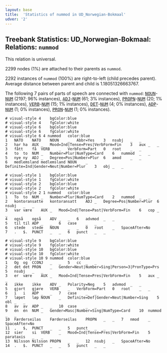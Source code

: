 ```yaml
---
layout: base
title:  'Statistics of nummod in UD_Norwegian-Bokmaal'
udver: '2'
---
```


## Treebank Statistics: UD_Norwegian-Bokmaal: Relations: `nummod`

This relation is universal.

2299 nodes (1%) are attached to their parents as `nummod`.

2292 instances of `nummod` (100%) are right-to-left (child precedes parent).
Average distance between parent and child is 1.18051326663767.

The following 7 pairs of parts of speech are connected with `nummod`: <tt><a href="no_bokmaal-pos-NOUN.html">NOUN</a></tt>-<tt><a href="no_bokmaal-pos-NUM.html">NUM</a></tt> (2197; 96% instances), <tt><a href="no_bokmaal-pos-ADJ.html">ADJ</a></tt>-<tt><a href="no_bokmaal-pos-NUM.html">NUM</a></tt> (61; 3% instances), <tt><a href="no_bokmaal-pos-PROPN.html">PROPN</a></tt>-<tt><a href="no_bokmaal-pos-NUM.html">NUM</a></tt> (20; 1% instances), <tt><a href="no_bokmaal-pos-VERB.html">VERB</a></tt>-<tt><a href="no_bokmaal-pos-NUM.html">NUM</a></tt> (15; 1% instances), <tt><a href="no_bokmaal-pos-DET.html">DET</a></tt>-<tt><a href="no_bokmaal-pos-NUM.html">NUM</a></tt> (4; 0% instances), <tt><a href="no_bokmaal-pos-ADP.html">ADP</a></tt>-<tt><a href="no_bokmaal-pos-NUM.html">NUM</a></tt> (1; 0% instances), <tt><a href="no_bokmaal-pos-PRON.html">PRON</a></tt>-<tt><a href="no_bokmaal-pos-NUM.html">NUM</a></tt> (1; 0% instances).


~~~ conllu
# visual-style 4	bgColor:blue
# visual-style 4	fgColor:white
# visual-style 6	bgColor:blue
# visual-style 6	fgColor:white
# visual-style 6 4 nummod	color:blue
1	NATO	NATO	NOUN	_	Abbr=Yes	3	nsubj	_	_
2	har	ha	AUX	_	Mood=Ind|Tense=Pres|VerbForm=Fin	3	aux	_	_
3	fått	få	VERB	_	VerbForm=Part	0	root	_	_
4	to	to	NUM	_	Number=Plur|NumType=Card	6	nummod	_	_
5	nye	ny	ADJ	_	Degree=Pos|Number=Plur	6	amod	_	_
6	medlemsland	medlemsland	NOUN	_	Definite=Ind|Gender=Neut|Number=Plur	3	obj	_	_

~~~


~~~ conllu
# visual-style 1	bgColor:blue
# visual-style 1	fgColor:white
# visual-style 2	bgColor:blue
# visual-style 2	fgColor:white
# visual-style 2 1 nummod	color:blue
1	To	to	NUM	_	Number=Plur|NumType=Card	2	nummod	_	_
2	kontoransatte	kontoransatt	ADJ	_	Degree=Pos|Number=Plur	6	nsubj	_	_
3	var	være	AUX	_	Mood=Ind|Tense=Past|VerbForm=Fin	6	cop	_	_
4	også	også	ADV	_	_	6	advmod	_	_
5	til	til	ADP	_	_	6	case	_	_
6	stede	stede	NOUN	_	_	0	root	_	SpaceAfter=No
7	.	$.	PUNCT	_	_	6	punct	_	_

~~~


~~~ conllu
# visual-style 9	bgColor:blue
# visual-style 9	fgColor:white
# visual-style 10	bgColor:blue
# visual-style 10	fgColor:white
# visual-style 10 9 nummod	color:blue
1	Og	og	CCONJ	_	_	5	cc	_	_
2	det	det	PRON	_	Gender=Neut|Number=Sing|Person=3|PronType=Prs	5	nsubj	_	_
3	er	være	AUX	_	Mood=Ind|Tense=Pres|VerbForm=Fin	5	aux	_	_
4	ikke	ikke	ADV	_	Polarity=Neg	5	advmod	_	_
5	gjort	gjøre	VERB	_	VerbForm=Part	0	root	_	_
6	i	i	ADP	_	_	7	case	_	_
7	løpet	løp	NOUN	_	Definite=Def|Gender=Neut|Number=Sing	5	obl	_	_
8	av	av	ADP	_	_	10	case	_	_
9	én	én	NUM	_	Gender=Masc|Number=Sing|NumType=Card	10	nummod	_	_
10	Færderseilas	Færderseilas	PROPN	_	_	7	nmod	_	SpaceAfter=No
11	,	$,	PUNCT	_	_	5	punct	_	_
12	sier	si	VERB	_	Mood=Ind|Tense=Pres|VerbForm=Fin	5	parataxis	_	_
13	Nilsson	Nilsson	PROPN	_	_	12	nsubj	_	SpaceAfter=No
14	.	$.	PUNCT	_	_	5	punct	_	_

~~~


